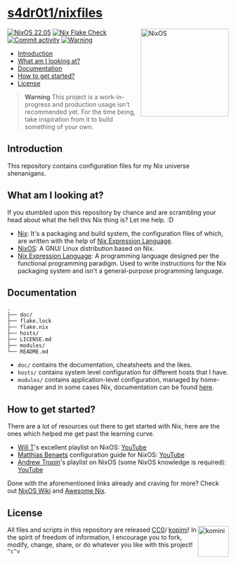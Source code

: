 # [s4dr0t1/nixfiles](github.com/s4dr0t1/nixfiles)

[<img src="https://nixos.org/logo/nixos-logo-only-hires.png" width="200" align="right" alt="NixOS">](https://nixos.org)
[![NixOS 22.05](https://img.shields.io/badge/NixOS-22.05-blue.svg?style=flat&logo=NixOS&logoColor=white)](https://nixos.org)
[![Nix Flake Check](https://github.com/s4dr0t1/nixfiles/workflows/Nix%20Flake%20Check/badge.svg)](https://github.com/s4dr0t1/nixfiles/actions)
[![Commit activity](https://img.shields.io/github/last-commit/s4dr0t1/nixfiles/main?style=flat)](https://github.com/s4dr0t1/nixfiles)
[![Warning](https://img.shields.io/badge/Warning-WIP-red?style=flat&logo=serverfault)](https://en.wikipedia.org/wiki/Work_in_Progress_(https://en.wikipedia.org/wiki/Work_in_process))


- [Introduction](#introduction)
- [What am I looking at?](#what-am-i-looking-at%3F)
- [Documentation](#documentation)
- [How to get started?](#how-to-get-started%3F)
- [License](#license)

> **Warning**
> This project is a work-in-progress and production usage isn't recommended yet. For the time being, take inspiration from it to build something of your own.

## Introduction

This repository contains configuration files for my Nix universe shenanigans.

## What am I looking at?

If you stumbled upon this repository by chance and are scrambling your head about what the hell this Nix thing is? Let me help. :D

- [Nix](https://nixos.wiki/wiki/Nix_package_manager): It's a packaging and build system, the configuration files of which, are written with the help of [Nix Expression Language](https://nixos.wiki/wiki/Overview_of_the_Nix_Language).
- [NixOS](https://nixos.wiki/wiki/Overview_of_the_NixOS_Linux_distribution): A GNU/ Linux distribution based on Nix.
- [Nix Expression Language](https://nixos.wiki/wiki/Overview_of_the_Nix_Language): A programming language designed per the functional programming paradigm. Used to write instructions for the Nix packaging system and isn't a general-purpose programming language.

## Documentation

```
.
├── doc/
├── flake.lock
├── flake.nix
├── hosts/
├── LICENSE.md
├── modules/
└── README.md
```

- `doc/` contains the documentation, cheatsheets and the likes.
- `hosts/` contains system level configuration for different hosts that I have.
- `modules/` contains application-level configuration, managed by home-manager and in some cases Nix, documentation can be found [here](./doc/README.md).

## How to get started?

There are a lot of resources out there to get started with Nix, here are the ones which helped me get past the learning curve.

- [Will T](https://github.com/wiltaylor)'s excellent playlist on NixOS: [YouTube](https://youtube.com/playlist?list=PL-saUBvIJzOkjAw_vOac75v-x6EzNzZq-)
- [Matthias Benaets](https://github.com/MatthiasBenaets) configuration guide for NixOS: [YouTube](https://youtu.be/AGVXJ-TIv3Y)
- [Andrew Tropin](https://github.com/abcdw)'s playlist on NixOS (some NixOS knowledge is required): [YouTube](https://youtube.com/playlist?list=PLZmotIJq3yOKew30oT8aEbPUOEKBmNpY1)

Done with the aforementioned links already and craving for more? Check out [NixOS Wiki](https://nixos.wiki) and [Awesome Nix](https://github.com/nix-community/awesome-nix).

## License

[<img src="https://gist.githubusercontent.com/xero/cbcd5c38b695004c848b73e5c1c0c779/raw/6b32899b0af238b17383d7a878a69a076139e72d/kopimi-sm.png" align="right" alt="komini" width="70">](https://kopimi.com)

All files and scripts in this repository are released [CC0](https://creativecommons.org/publicdomain/zero/1.0/)/ [kopimi](https://kopimi.com)! In the spirit of freedom of information, I encourage you to fork, modify, change, share, or do whatever you like with this project! `^c^v`
